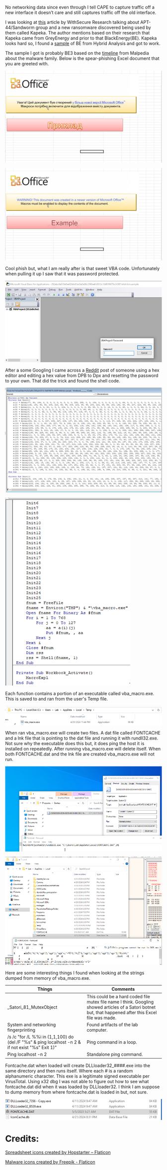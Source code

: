 No networking data since even through I tell CAPE to capture traffic off a new interface it doesn’t care and still captures traffic off the old interface.

I was looking at [this](https://www.withsecure.com/en/whats-new/pressroom/withsecure-uncovers-kapeka-a-new-malware-with-links-to-russian-nation-state-threat-group-sandworm) article by WithSecure Research talking about APT-44/Sandworm group and a new ransomware discovered being used by them called Kapeka. The author mentions based on their research that Kapeka came from GreyEnergy and prior to that BlackEnergy(BE). Kapeka looks hard so, I found a [sample](https://www.hybrid-analysis.com/sample/052ebc9a518e5ae02bbd1bd3a5a86c3560aefc9313c18d81f6670c3430f1d4d4/568bdc5d0e316d1638c0daab) of BE from Hybrid Analysis and got to work.

The sample I got is probably BE3 based on the [timeline](https://malpedia.caad.fkie.fraunhofer.de/details/win.blackenergy) from Malpedia about the malware family. Below is the spear-phishing Excel document that you are greeted with. 

![UntanslatedPhish](/assets/images/01-BlackEnergy/SpearPhishExcel.png)

![TranslatedPhish](/assets/images/01-blackenergy/SpearPhishExcelMachineTranslated.png)


Cool phish but, what I am really after is that sweet VBA code. Unfortunately when pulling it up I saw that it was password protected.


![VBAPasswordProtected](/assets/images/01-BlackEnergy/VBAPasswordProtected.png)

After a some Googling I came across a [Reddit](https://www.reddit.com/r/excel/comments/yy3m8/hi_rexcel_i_just_found_a_way_to_hack_password/) post of someone using a hex editor and editing a hex value from DPB to Dpx and resetting the password to your own. That did the trick and found the shell code.

![VBACode](/assets/images/01-BlackEnergy/ExcelCode1.png)

![MoreVBACode](/assets/images/01-BlackEnergy/ExcelCode2.png)

Each function contains a portion of an executable called vba_macro.exe. This is saved to and ran from the user's Temp file.

![MoreVBACode](/assets/images/01-BlackEnergy/vba_macroLocation.png)


When ran vba_macro.exe will create two files. A dat file called FONTCACHE and a lnk file that is pointing to the dat file and running it with rundll32.exe. Not sure why the executable does this but, it does ping the host it is installed on repeatedly. After running vba_macro.exe will delete itself. When both FONTCACHE.dat and the lnk file are created vba_macro.exe will not run.

![LNKFile](/assets/images/01-BlackEnergy/LNKFile.png)

![FontCache](/assets/images/01-BlackEnergy/fontcacheexe.png)

Here are some interesting things I found when looking at the strings dumped from memory of vba_macro.exe.


|Things|Comments|
|------|--------|
|_Satori_81_MutexObject|This could be a hard coded file mutex file name I think. Googling showed articles of a Satori botnet but, that happened after this Excel file was made.|
|System and networking fingerprinting|Found artifacts of the lab computer.|
|/s /c "for /L %%i in (1,1,100) do (del /F "%s" & ping localhost -n 2 & if not exist "%s" Exit 1)"|Ping command in a loop. |
|Ping localhost -n 2|Standalone ping command.|


	
Fontcache.dat when loaded will create DLLloader32_####.exe into the same directory and then runs itself. Where each # is a random alphanumeric character. This exe is a legitimate signed executable per VirusTotal. Using x32 dbg I was not able to figure out how to see what fontcache.dat did when it was loaded by DLLloader32. I think I am suppose to dump memory from where fontcache.dat is loaded in but, not sure.  

![DLLLLoader](/assets/images/01-BlackEnergy/DLLLExe.png)


# Credits:
<a href="https://www.flaticon.com/free-icons/spreadsheet" title="spreadsheet icons">Spreadsheet icons created by Hopstarter – Flaticon</a>

<a href="https://www.flaticon.com/free-icons/malware" title="malware icons">Malware icons created by Freepik - Flaticon</a>